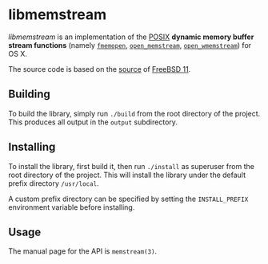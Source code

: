 libmemstream
============

*libmemstream* is an implementation of the [POSIX][POSIX Standard] **dynamic memory buffer stream functions** (namely [`fmemopen`][POSIX fmemopen], [`open_memstream`][POSIX open_memstream], [`open_wmemstream`][POSIX open_wmemstream]) for OS X.

The source code is based on the [source][FreeBSD source] of [FreeBSD 11][FreeBSD release].

Building
--------

To build the library, simply run `./build` from the root directory of the project. This produces all output in the `output` subdirectory.

Installing
----------

To install the library, first build it, then run `./install` as superuser from the root directory of the project. This will install the library under the default prefix directory `/usr/local`.

A custom prefix directory can be specified by setting the `INSTALL_PREFIX` environment variable before installing.

Usage
-----

The manual page for the API is `memstream(3)`.

[POSIX Standard]: http://pubs.opengroup.org/onlinepubs/9699919799/
[POSIX fmemopen]: http://pubs.opengroup.org/onlinepubs/9699919799/functions/fmemopen.html
[POSIX open_memstream]: http://pubs.opengroup.org/onlinepubs/9699919799/functions/open_memstream.html
[POSIX open_wmemstream]: http://pubs.opengroup.org/onlinepubs/9699919799/functions/open_memstream.html

[FreeBSD]: https://www.freebsd.org/
[FreeBSD release]: https://www.freebsd.org/relnotes/CURRENT/relnotes/article.html
[FreeBSD source]: https://svnweb.freebsd.org/base/head/

